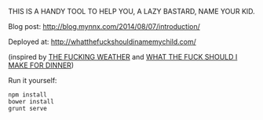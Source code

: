 THIS IS A HANDY TOOL TO HELP YOU, A LAZY BASTARD, NAME YOUR KID.


Blog post: http://blog.mynnx.com/2014/08/07/introduction/

Deployed at: http://whatthefuckshouldinamemychild.com/

(inspired by [THE FUCKING WEATHER](http://thefuckingweather.com/) and [WHAT THE FUCK SHOULD I MAKE FOR DINNER](http://whatthefuckshouldimakefordinner.com/))

Run it yourself:

```
npm install
bower install
grunt serve
```
